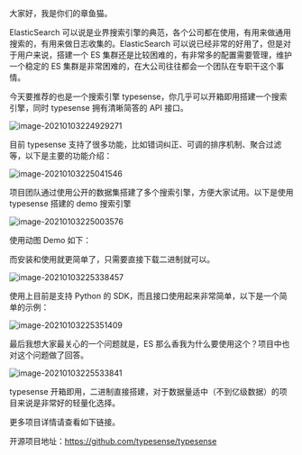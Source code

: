 大家好，我是你们的章鱼猫。

ElasticSearch 可以说是业界搜索引擎的典范，各个公司都在使用，有用来做通用搜索的，有用来做日志收集的。ElasticSearch 可以说已经非常的好用了，但是对于用户来说，搭建一个 ES 集群还是比较困难的，有非常多的配置需要管理，维护一个稳定的 ES 集群是非常困难的，在大公司往往都会一个团队在专职干这个事情。

今天要推荐的也是一个搜索引擎 typesense，你几乎可以开箱即用搭建一个搜索引擎，同时 typesense 拥有清晰简答的 API 接口。

![image-20210103224929271](https://7465-test-3c9b5e-books-1301492295.tcb.qcloud.la/images/compress_image-20210103224929271.png)

目前 typesense 支持了很多功能，比如错词纠正、可调的排序机制、聚合过滤等，以下是主要的功能介绍：

![image-20210103225041546](https://7465-test-3c9b5e-books-1301492295.tcb.qcloud.la/images/compress_image-20210103225041546.png)

项目团队通过使用公开的数据集搭建了多个搜索引擎，方便大家试用。以下是使用 typesense 搭建的 demo 搜索引擎

![image-20210103225003576](https://7465-test-3c9b5e-books-1301492295.tcb.qcloud.la/images/compress_image-20210103225003576.png)

使用动图 Demo 如下：

[](https://github.com/typesense/typesense/blob/master/assets/typesense_books_demo.gif)

而安装和使用就更简单了，只需要直接下载二进制就可以。

![image-20210103225338457](https://7465-test-3c9b5e-books-1301492295.tcb.qcloud.la/images/compress_image-20210103225338457.png)

使用上目前是支持 Python 的 SDK，而且接口使用起来非常简单，以下是一个简单的示例：

![image-20210103225351409](https://7465-test-3c9b5e-books-1301492295.tcb.qcloud.la/images/compress_image-20210103225351409.png)

最后我想大家最关心的一个问题就是，ES 那么香我为什么要使用这个？项目中也对这个问题做了回答。

![image-20210103225533841](https://7465-test-3c9b5e-books-1301492295.tcb.qcloud.la/images/compress_image-20210103225533841.png)

typesense 开箱即用，二进制直接搭建，对于数据量适中（不到亿级数据）的项目来说是非常好的轻量化选择。

更多项目详情请查看如下链接。

开源项目地址：https://github.com/typesense/typesense